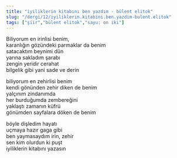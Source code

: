 ```yaml
---
title: "iyiliklerin kitabını ben yazdım - bülent elitok"
slug: "/dergi/12/iyiliklerin.kitabini.ben.yazdim-bulent.elitok"
tags: ["şiir","bülent elitok","sayu: on iki"]
---
```

Biliyorum en irinlisi benim,    
karanlığın gözündeki parmaklar da benim  
satacaktım beynimi dün  
yarına sakladım şarabı  
zengin yeridir cerahat  
bilgelik gibi yani sade ve derin

biliyorum en zehirlisi benim  
kendi gönünden zehir diken de benim  
yalçınım zindanımda  
her burduğumda zembereğini  
yaklaştı zamanın küfrü  
gönümden sayfalara döken de benim

böyle dişledim hayatı  
uçmaya hazır gaga gibi  
ben yaymasaydım irin, zehir  
sen kim olurdun ki puşt  
iyiliklerin kitabını yazasın
